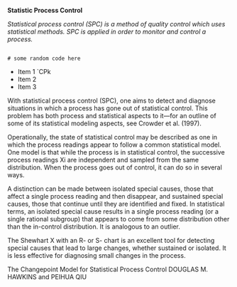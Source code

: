 **Statistic Process Control**

*Statistical process control (SPC) is a method of quality control which uses statistical methods. 
SPC is applied in order to monitor and control a process.*

<pre><code>
# some random code here
</code></pre>

- Item 1 `CPk
- Item 2
- Item 3

With statistical process control (SPC), one aims
to detect and diagnose situations in which a
process has gone out of statistical control. This problem
has both process and statistical aspects to it—for
an outline of some of its statistical modeling aspects,
see Crowder et al. (1997). 

Operationally, the state of
statistical control may be described as one in which
the process readings appear to follow a common statistical
model. One model is that while the process
is in statistical control, the successive process readings
Xi are independent and sampled from the same distribution. 
When the process goes out of control, it
can do so in several ways. 

A distinction can be made
between isolated special causes, those that affect a
single process reading and then disappear, and sustained
special causes, those that continue until they
are identified and fixed. In statistical terms, an isolated
special cause results in a single process reading
(or a single rational subgroup) that appears to come
from some distribution other than the in-control distribution.
It is analogous to an outlier. 

The Shewhart
X with an R- or S- chart is an excellent tool for
detecting special causes that lead to large changes,
whether sustained or isolated. It is less effective for
diagnosing small changes in the process.

The Changepoint Model for
Statistical Process Control
DOUGLAS M. HAWKINS and PEIHUA QIU
